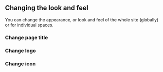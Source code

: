 
## Changing the look and feel
You can change the appearance, or look and feel of the whole site (globally) or for individual spaces. 

### Change page title

### Change logo

### Change icon
